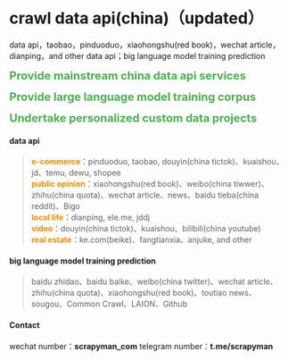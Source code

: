 # crawl data api(china)（updated）
data api，taobao，pinduoduo，xiaohongshu(red book)，wechat article，dianping，and other data api；big language model training prediction

<span style="font-weight: bold; color: #4CAF50; font-size:20px ">Provide mainstream china data api services</span>

<span style="font-weight: bold; color: #4CAF50; font-size:20px ">Provide large language model training corpus</span>

<span style="font-weight: bold; color: #4CAF50; font-size:20px ">Undertake personalized custom data projects</span>


#### data api
> <span style="color:darkorange; font-weight:bold;">e-commerce</span>：pinduoduo, taobao, douyin(china tictok)、kuaishou、jd、temu, dewu, shopee<br>
<span style="color:darkorange; font-weight:bold;">public opinion</span>：xiaohongshu(red book)、weibo(china tiwwer)、zhihu(china quota)、wechat article、news、baidu tieba(china reddit)、Bigo<br>
<span style="color:darkorange; font-weight:bold;">local life</span>：dianping, ele.me, jddj<br>
<span style="color:darkorange; font-weight:bold;">video</span>：douyin(china tictok)、kuaishou、bilibili(china youtube)<br>
<span style="color:darkorange; font-weight:bold;">real estate</span>：ke.com(beike)、fangtianxia、anjuke, and other<br>

#### big language model training prediction
> baidu zhidao、baidu baike、weibo(china twitter)、wechat article、zhihu(china quota)、xiaohongshu(red book)、toutiao news、sougou、Common Crawl、LAION、Github
> 
#### Contact

wechat number：**scrapyman_com**
telegram number：**t.me/scrapyman**

